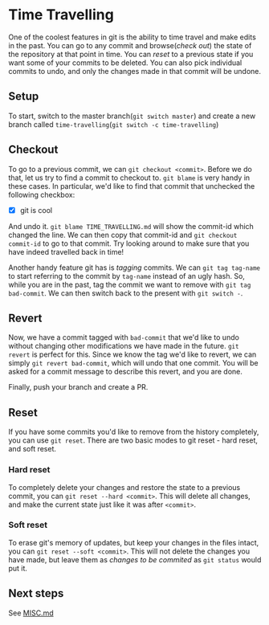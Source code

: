 # Time Travelling

One of the coolest features in git is the ability to time travel and make edits in the past. You can go to any commit and browse(*check out*) the state of the repository at that point in time. You can *reset* to a previous state if you want some of your commits to be deleted. You can also pick individual commits to undo, and only the changes made in that commit will be undone.

## Setup

To start, switch to the master branch(`git switch master`) and create a new branch called `time-travelling`(`git switch -c time-travelling`)

## Checkout

To go to a previous commit, we can `git checkout <commit>`. Before we do that, let us try to find a commit to checkout to. `git blame` is very handy in these cases. In particular, we'd like to find that commit that unchecked the following checkbox:

- [x] git is cool

And undo it. `git blame TIME_TRAVELLING.md` will show the commit-id which changed the line. We can then copy that commit-id and `git checkout commit-id` to go to that commit. Try looking around to make sure that you have indeed travelled back in time!

Another handy feature git has is *tagging* commits. We can `git tag tag-name` to start referring to the commit by `tag-name` instead of an ugly hash. So, while you are in the past, tag the commit we want to remove with `git tag bad-commit`. We can then switch back to the present with `git switch -`.

## Revert

Now, we have a commit tagged with `bad-commit` that we'd like to undo without changing other modifications we have made in the future. `git revert` is perfect for this. Since we know the tag we'd like to revert, we can simply `git revert bad-commit`, which will undo that one commit. You will be asked for a commit message to describe this revert, and you are done.

Finally, push your branch and create a PR.

## Reset

If you have some commits you'd like to remove from the history completely, you can use `git reset`. There are two basic modes to git reset - hard reset, and soft reset.

### Hard reset

To completely delete your changes and restore the state to a previous commit, you can `git reset --hard <commit>`. This will delete all changes, and make the current state just like it was after `<commit>`.

### Soft reset

To erase git's memory of updates, but keep your changes in the files intact, you can `git reset --soft <commit>`. This will not delete the changes you have made, but leave them as *changes to be commited* as `git status` would put it.

## Next steps

See [MISC.md](MISC.md)



